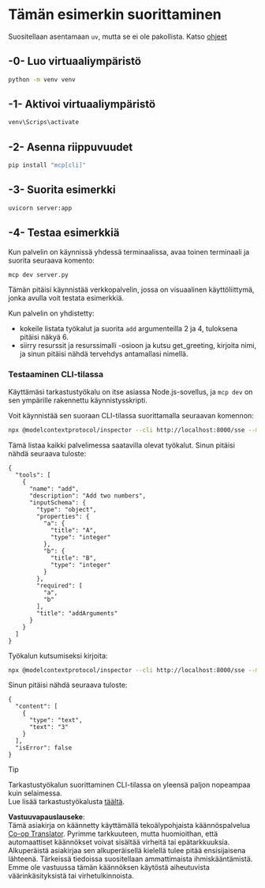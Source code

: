 <!--
CO_OP_TRANSLATOR_METADATA:
{
  "original_hash": "69ba3bd502bd743233137bac5539c08b",
  "translation_date": "2025-08-18T16:16:31+00:00",
  "source_file": "03-GettingStarted/05-sse-server/solution/python/README.md",
  "language_code": "fi"
}
-->
# Tämän esimerkin suorittaminen

Suositellaan asentamaan `uv`, mutta se ei ole pakollista. Katso [ohjeet](https://docs.astral.sh/uv/#highlights)

## -0- Luo virtuaaliympäristö

```bash
python -m venv venv
```

## -1- Aktivoi virtuaaliympäristö

```bash
venv\Scrips\activate
```

## -2- Asenna riippuvuudet

```bash
pip install "mcp[cli]"
```

## -3- Suorita esimerkki

```bash
uvicorn server:app
```

## -4- Testaa esimerkkiä

Kun palvelin on käynnissä yhdessä terminaalissa, avaa toinen terminaali ja suorita seuraava komento:

```bash
mcp dev server.py
```

Tämän pitäisi käynnistää verkkopalvelin, jossa on visuaalinen käyttöliittymä, jonka avulla voit testata esimerkkiä.

Kun palvelin on yhdistetty:

- kokeile listata työkalut ja suorita `add` argumenteilla 2 ja 4, tuloksena pitäisi näkyä 6.
- siirry resurssit ja resurssimalli -osioon ja kutsu get_greeting, kirjoita nimi, ja sinun pitäisi nähdä tervehdys antamallasi nimellä.

### Testaaminen CLI-tilassa

Käyttämäsi tarkastustyökalu on itse asiassa Node.js-sovellus, ja `mcp dev` on sen ympärille rakennettu käynnistysskripti.

Voit käynnistää sen suoraan CLI-tilassa suorittamalla seuraavan komennon:

```bash
npx @modelcontextprotocol/inspector --cli http://localhost:8000/sse --method tools/list
```

Tämä listaa kaikki palvelimessa saatavilla olevat työkalut. Sinun pitäisi nähdä seuraava tuloste:

```text
{
  "tools": [
    {
      "name": "add",
      "description": "Add two numbers",
      "inputSchema": {
        "type": "object",
        "properties": {
          "a": {
            "title": "A",
            "type": "integer"
          },
          "b": {
            "title": "B",
            "type": "integer"
          }
        },
        "required": [
          "a",
          "b"
        ],
        "title": "addArguments"
      }
    }
  ]
}
```

Työkalun kutsumiseksi kirjoita:

```bash
npx @modelcontextprotocol/inspector --cli http://localhost:8000/sse --method tools/call --tool-name add --tool-arg a=1 --tool-arg b=2
```

Sinun pitäisi nähdä seuraava tuloste:

```text
{
  "content": [
    {
      "type": "text",
      "text": "3"
    }
  ],
  "isError": false
}
```

> [!TIP]  
> Tarkastustyökalun suorittaminen CLI-tilassa on yleensä paljon nopeampaa kuin selaimessa.  
> Lue lisää tarkastustyökalusta [täältä](https://github.com/modelcontextprotocol/inspector).

**Vastuuvapauslauseke**:  
Tämä asiakirja on käännetty käyttämällä tekoälypohjaista käännöspalvelua [Co-op Translator](https://github.com/Azure/co-op-translator). Pyrimme tarkkuuteen, mutta huomioithan, että automaattiset käännökset voivat sisältää virheitä tai epätarkkuuksia. Alkuperäistä asiakirjaa sen alkuperäisellä kielellä tulee pitää ensisijaisena lähteenä. Tärkeissä tiedoissa suositellaan ammattimaista ihmiskääntämistä. Emme ole vastuussa tämän käännöksen käytöstä aiheutuvista väärinkäsityksistä tai virhetulkinnoista.